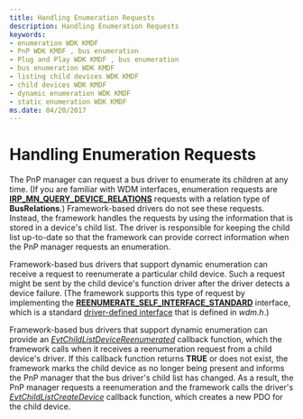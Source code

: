 ```yaml
---
title: Handling Enumeration Requests
description: Handling Enumeration Requests
keywords:
- enumeration WDK KMDF
- PnP WDK KMDF , bus enumeration
- Plug and Play WDK KMDF , bus enumeration
- bus enumeration WDK KMDF
- listing child devices WDK KMDF
- child devices WDK KMDF
- dynamic enumeration WDK KMDF
- static enumeration WDK KMDF
ms.date: 04/20/2017
---
```


# Handling Enumeration Requests


The PnP manager can request a bus driver to enumerate its children at any time. (If you are familiar with WDM interfaces, enumeration requests are [**IRP\_MN\_QUERY\_DEVICE\_RELATIONS**](../kernel/irp-mn-query-device-relations.md) requests with a relation type of **BusRelations**.) Framework-based drivers do not see these requests. Instead, the framework handles the requests by using the information that is stored in a device's child list. The driver is responsible for keeping the child list up-to-date so that the framework can provide correct information when the PnP manager requests an enumeration.

Framework-based bus drivers that support dynamic enumeration can receive a request to reenumerate a particular child device. Such a request might be sent by the child device's function driver after the driver detects a device failure. (The framework supports this type of request by implementing the [**REENUMERATE\_SELF\_INTERFACE\_STANDARD**](/windows-hardware/drivers/ddi/wdm/ns-wdm-_reenumerate_self_interface_standard) interface, which is a standard [driver-defined interface](using-driver-defined-interfaces.md) that is defined in *wdm.h*.)

Framework-based bus drivers that support dynamic enumeration can provide an [*EvtChildListDeviceReenumerated*](/windows-hardware/drivers/ddi/wdfchildlist/nc-wdfchildlist-evt_wdf_child_list_device_reenumerated) callback function, which the framework calls when it receives a reenumeration request from a child device's driver. If this callback function returns **TRUE** or does not exist, the framework marks the child device as no longer being present and informs the PnP manager that the bus driver's child list has changed. As a result, the PnP manager requests a reenumeration and the framework calls the driver's [*EvtChildListCreateDevice*](/windows-hardware/drivers/ddi/wdfchildlist/nc-wdfchildlist-evt_wdf_child_list_create_device) callback function, which creates a new PDO for the child device.

 

